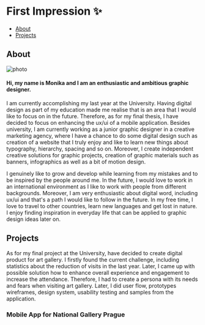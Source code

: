 # First Impression ✨

- [About](about.md)
- [Projects](projects.md)

## About
![photo](https://github.com/monica525/english-for-designer/assets/143282725/f47ee95f-4f8f-437e-87e1-c9ca33ed4acd)
#### Hi, my name is Monika and I am an enthusiastic and ambitious graphic designer. 
I am currently accomplishing my last year at the University. Having digital design as part of my education made me realise that is an area that I would like to focus on in the future. Therefore, as for my final thesis, I have decided to focus on enhancing the ux/ui of a mobile application. Besides university, I am currently working as a junior graphic designer in a creative marketing agency, where I have a chance to do some digital design such as creation of a website that I truly enjoy and like to learn new things about typography, hierarchy, spacing and so on. Moreover, I create independent creative solutions for graphic projects, creation of graphic materials such as banners, infographics as well as a bit of motion design. 

I genuinely like to grow and develop while learning from my mistakes and to be inspired by the people around me. In the future, I would love to work in an international environment as I like to work with people from different backgrounds. Moreover, I am very enthusiastic about digital word, including ux/ui and that's a path I would like to follow in the future. In my free time, I love to travel to other countries, learn new languages and get lost in nature. I enjoy finding inspiration in everyday life that can be applied to graphic design ideas later on. 

## Projects
As for my final project at the University, have decided to create digital product for art gallery. I firstly found the current challenge, including statistics about the reduction of visits in the last year. Later, I came up with possible solution how to enhance overall experience and engagement  to increase the attendance. Therefore, I had to create a persona with its needs and fears when visiting art gallery. Later, I  did user flow, prototypes wireframes, design system,  usability testing and samples from the application. 
### Mobile App for National Gallery Prague

